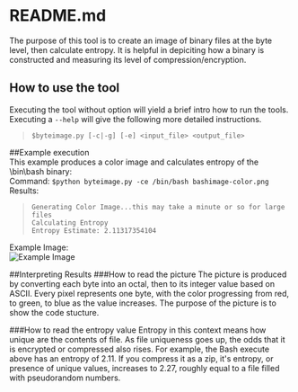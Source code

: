 # README.md
The purpose of this tool is to create an image of binary files at the byte level, then calculate entropy.  It is helpful in depiciting how a binary is constructed and measuring its level of compression/encryption.  

## How to use the tool
Executing the tool without option will yield a brief intro how to run the tools.  Executing a `--help` will give the following more detailed instructions.
> `$byteimage.py [-c|-g] [-e] <input_file> <output_file>`  <p>

##Example execution<br>
This example produces a color image and calculates entropy of the \bin\bash binary:<br>
Command: `$python byteimage.py -ce /bin/bash bashimage-color.png`<br>
Results: <br>
> `Generating Color Image...this may take a minute or so for large files`<br>
  `Calculating Entropy`<br>
  `Entropy Estimate: 2.11317354104`

Example Image:<br>
![Example Image](bashimage-color.png "Example Image")

##Interpreting Results
###How to read the picture
The picture is produced by converting each byte into an octal, then to its integer value based on ASCII.  Every pixel represents one byte, with the color progressing from red, to green, to blue as the value increases.  The purpose of the picture is to show the code stucture.<p>
###How to read the entropy value
Entropy in this context means how unique are the contents of file.  As file uniqueness goes up, the odds that it is encrypted or compressed also rises.  For example, the Bash execute above has an entropy of 2.11.  If you compress it as a zip, it's entropy, or presence of unique values, increases to 2.27, roughly equal to a file filled with pseudorandom numbers.  
